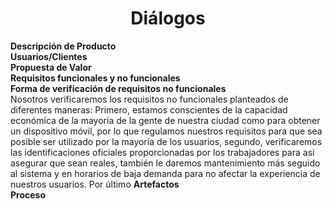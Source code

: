 ﻿<center><h1>Diálogos</h1></center>

**Descripción de Producto**<br>
**Usuarios/Clientes**<br>
**Propuesta de Valor**<br>
**Requisitos funcionales y no funcionales**<br>
**Forma de verificación de requisitos no funcionales**<br> Nosotros verificaremos los requisitos no funcionales planteados de diferentes maneras: Primero, estamos conscientes de la capacidad económica de la mayoría de la gente de nuestra ciudad como para obtener un dispositivo móvil, por lo que regulamos nuestros requisitos para que sea posible ser utilizado por la mayoría de los usuarios, segundo, verificaremos las identificaciones oficiales proporcionadas por los trabajadores para asi asegurar que sean reales, también le daremos mantenimiento más seguido al sistema y en horarios de baja demanda para no afectar la experiencia de nuestros usuarios. Por último 
**Artefactos**<br>
**Proceso**<br>
<!--stackedit_data:
eyJoaXN0b3J5IjpbMzEwNTg0ODY2LDE2NDg1NjQ0NzMsODk2ND
Q4MjIyXX0=
-->